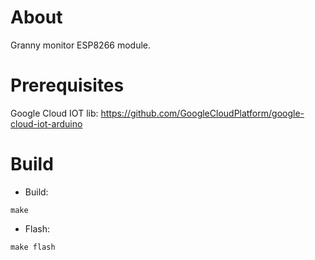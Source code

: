 # About

Granny monitor ESP8266 module.

# Prerequisites

Google Cloud IOT lib:
https://github.com/GoogleCloudPlatform/google-cloud-iot-arduino

# Build

- Build:
```
make
```

- Flash:
```
make flash
```
